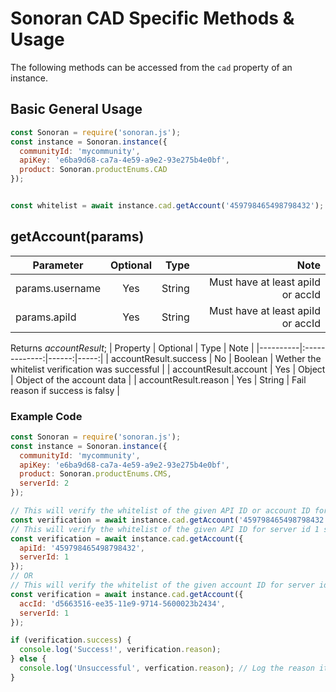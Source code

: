 # Sonoran CAD Specific Methods & Usage
The following methods can be accessed from the `cad` property of an instance.

## Basic General Usage
```js
const Sonoran = require('sonoran.js');
const instance = Sonoran.instance({
  communityId: 'mycommunity',
  apiKey: 'e6ba9d68-ca7a-4e59-a9e2-93e275b4e0bf',
  product: Sonoran.productEnums.CAD
});


const whitelist = await instance.cad.getAccount('459798465498798432');
```

## getAccount(params)
| Parameter   |      Optional      |  Type | Note |
|----------|:-------------:|------:|-----:|
| params.username | Yes | String | Must have at least apiId or accId |
| params.apiId | Yes | String | Must have at least apiId or accId |

Returns *accountResult*;
| Property   |      Optional      |  Type | Note |
|----------|:-------------:|------:|-----:|
| accountResult.success | No | Boolean | Wether the whitelist verification was successful |
| accountResult.account | Yes | Object | Object of the account data |
| accountResult.reason | Yes | String | Fail reason if success is falsy |

### Example Code
```js
const Sonoran = require('sonoran.js');
const instance = Sonoran.instance({
  communityId: 'mycommunity',
  apiKey: 'e6ba9d68-ca7a-4e59-a9e2-93e275b4e0bf',
  product: Sonoran.productEnums.CMS,
  serverId: 2
});

// This will verify the whitelist of the given API ID or account ID for server id 2 as specified above
const verification = await instance.cad.getAccount('459798465498798432');
// This will verify the whitelist of the given API ID for server id 1 since I specified that
const verification = await instance.cad.getAccount({
  apiId: '459798465498798432',
  serverId: 1
});
// OR
// This will verify the whitelist of the given account ID for server id 1 since I specified that
const verification = await instance.cad.getAccount({
  accId: 'd5663516-ee35-11e9-9714-5600023b2434',
  serverId: 1
});

if (verification.success) {
  console.log('Success!', verification.reason);
} else {
  console.log('Unsuccessful', verfication.reason); // Log the reason it was unsuccessful.
}
```